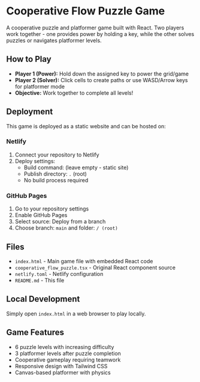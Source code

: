 # Cooperative Flow Puzzle Game

A cooperative puzzle and platformer game built with React. Two players work together - one provides power by holding a key, while the other solves puzzles or navigates platformer levels.

## How to Play

- **Player 1 (Power):** Hold down the assigned key to power the grid/game
- **Player 2 (Solver):** Click cells to create paths or use WASD/Arrow keys for platformer mode
- **Objective:** Work together to complete all levels!

## Deployment

This game is deployed as a static website and can be hosted on:

### Netlify
1. Connect your repository to Netlify
2. Deploy settings:
   - Build command: (leave empty - static site)
   - Publish directory: `.` (root)
   - No build process required

### GitHub Pages
1. Go to your repository settings
2. Enable GitHub Pages
3. Select source: Deploy from a branch
4. Choose branch: `main` and folder: `/ (root)`

## Files

- `index.html` - Main game file with embedded React code
- `cooperative_flow_puzzle.tsx` - Original React component source
- `netlify.toml` - Netlify configuration
- `README.md` - This file

## Local Development

Simply open `index.html` in a web browser to play locally.

## Game Features

- 6 puzzle levels with increasing difficulty
- 3 platformer levels after puzzle completion
- Cooperative gameplay requiring teamwork
- Responsive design with Tailwind CSS
- Canvas-based platformer with physics